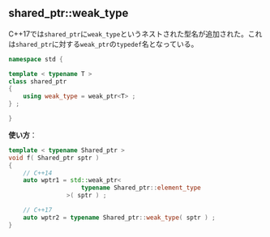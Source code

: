 ## shared_ptr::weak_type

C++17では`shared_ptr`に`weak_type`というネストされた型名が追加された。これは`shared_ptr`に対する`weak_ptr`の`typedef`名となっている。

~~~c++
namespace std {

template < typename T >
class shared_ptr
{
    using weak_type = weak_ptr<T> ;
} ;

}
~~~

__使い方__：

~~~cpp
template < typename Shared_ptr >
void f( Shared_ptr sptr )
{
    // C++14
    auto wptr1 = std::weak_ptr<
                    typename Shared_ptr::element_type
                >( sptr ) ;

    // C++17
    auto wptr2 = typename Shared_ptr::weak_type( sptr ) ;
}
~~~
